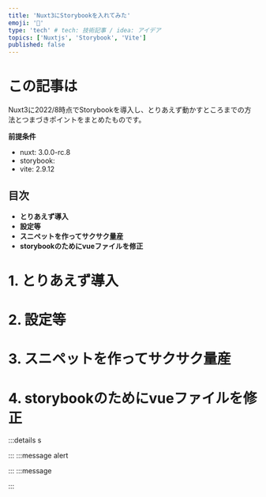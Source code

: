```yaml
---
title: 'Nuxt3にStorybookを入れてみた'
emoji: '🐙'
type: 'tech' # tech: 技術記事 / idea: アイデア
topics: ['Nuxtjs', 'Storybook', 'Vite']
published: false
---
```


# この記事は

Nuxt3に2022/8時点でStorybookを導入し、とりあえず動かすところまでの方法とつまづきポイントをまとめたものです。

**前提条件**

- nuxt: 3.0.0-rc.8
- storybook:
- vite: 2.9.12

## 目次

- **とりあえず導入**
- **設定等**
- **スニペットを作ってサクサク量産**
- **storybookのためにvueファイルを修正**

# 1. とりあえず導入

# 2. 設定等

# 3. スニペットを作ってサクサク量産

# 4. storybookのためにvueファイルを修正

:::details s

:::
:::message alert

:::
:::message

:::

